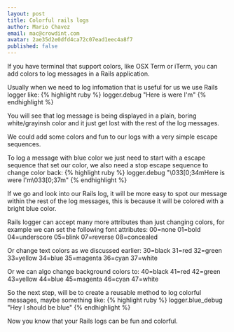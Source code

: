 ```yaml
---
layout: post
title: Colorful rails logs
author: Mario Chavez
email: mac@crowdint.com
avatar: 2ae35d2e0dfd4ca72c07ead1eec4a8f7
published: false
---
```

If you have terminal that support colors, like OSX Term or iTerm, you can add colors to log messages in a Rails application.

Usually when we need to log infomation that is useful for us we use Rails
logger like:
{% highlight ruby %}
logger.debug "Here is were I'm"
{% endhighlight %}

You will see that log message is being displayed in a plain, boring
white/grayinsh color and it just get lost with the rest of the log messages.

We could add some colors and fun to our logs with a very simple escape sequences.

To log a message with blue color we just need to start with a escape sequence
that set our color, we also need a stop escape sequence to change color back:
{% highlight ruby %}
logger.debug "\033[0;34mHere is were I'm\033[0;37m"
{% endhighlight %}

If we go and look into our Rails log, it will be more easy to spot our message
within the rest of the log messages, this is because it will be colored with a bright blue color.

Rails logger can accept many more attributes than just changing colors, for
example we can set the following font attributes:
00=none 01=bold 04=underscore 05=blink 07=reverse 08=concealed

Or change text colors as we discussed earlier:
30=black 31=red 32=green 33=yellow 34=blue 35=magenta 36=cyan 37=white

Or we can algo change background colors to:
40=black 41=red 42=green 43=yellow 44=blue 45=magenta 46=cyan 47=white

So the next step, will be to create a reusable method to log colorful messages, maybe something like:
{% highlight ruby %}
logger.blue_debug "Hey I should be blue"
{% endhighlight %}

Now you know that your Rails logs can be fun and colorful.
